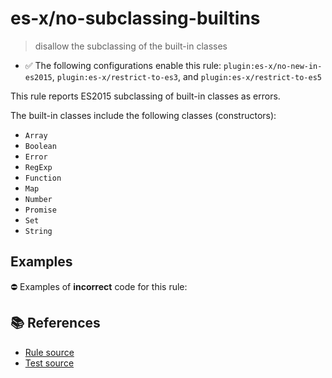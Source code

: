 # es-x/no-subclassing-builtins
> disallow the subclassing of the built-in classes

- ✅ The following configurations enable this rule: `plugin:es-x/no-new-in-es2015`, `plugin:es-x/restrict-to-es3`, and `plugin:es-x/restrict-to-es5`

This rule reports ES2015 subclassing of built-in classes as errors.

The built-in classes include the following classes (constructors):

- `Array`
- `Boolean`
- `Error`
- `RegExp`
- `Function`
- `Map`
- `Number`
- `Promise`
- `Set`
- `String`

## Examples

⛔ Examples of **incorrect** code for this rule:

<eslint-playground type="bad" code="/*eslint es-x/no-subclassing-builtins: error */
class MyArray extends Array {
    // ...
}
" />

## 📚 References

- [Rule source](https://github.com/ota-meshi/eslint-plugin-es-x/blob/v4.1.0/lib/rules/no-subclassing-builtins.js)
- [Test source](https://github.com/ota-meshi/eslint-plugin-es-x/blob/v4.1.0/tests/lib/rules/no-subclassing-builtins.js)

